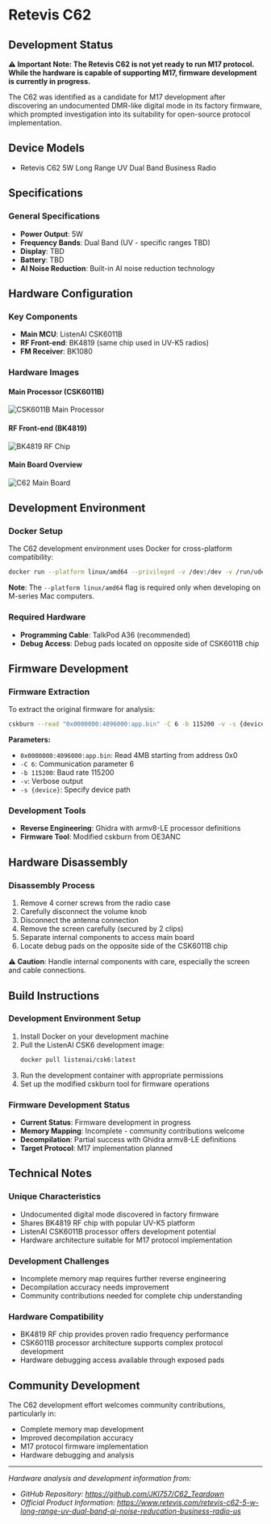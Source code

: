 # Retevis C62

## Development Status

**⚠️ Important Note: The Retevis C62 is not yet ready to run M17 protocol. While the hardware is capable of supporting M17, firmware development is currently in progress.**

The C62 was identified as a candidate for M17 development after discovering an undocumented DMR-like digital mode in its factory firmware, which prompted investigation into its suitability for open-source protocol implementation.

## Device Models
- Retevis C62 5W Long Range UV Dual Band Business Radio

## Specifications

### General Specifications
* **Power Output**: 5W
* **Frequency Bands**: Dual Band (UV - specific ranges TBD)
* **Display**: TBD
* **Battery**: TBD
* **AI Noise Reduction**: Built-in AI noise reduction technology

## Hardware Configuration

### Key Components
* **Main MCU**: ListenAI CSK6011B
* **RF Front-end**: BK4819 (same chip used in UV-K5 radios)
* **FM Receiver**: BK1080

### Hardware Images

#### Main Processor (CSK6011B)
![CSK6011B Main Processor](../_media/c62_csk6011b.jpeg)

#### RF Front-end (BK4819)
![BK4819 RF Chip](../_media/c62_bk4819.jpeg)

#### Main Board Overview
![C62 Main Board](../_media/c62_mainboard.jpeg)

## Development Environment

### Docker Setup
The C62 development environment uses Docker for cross-platform compatibility:

```bash
docker run --platform linux/amd64 --privileged -v /dev:/dev -v /run/udev:/run/udev -it listenai/csk6:latest
```

**Note**: The `--platform linux/amd64` flag is required only when developing on M-series Mac computers.

### Required Hardware
* **Programming Cable**: TalkPod A36 (recommended)
* **Debug Access**: Debug pads located on opposite side of CSK6011B chip

## Firmware Development

### Firmware Extraction
To extract the original firmware for analysis:

```bash
cskburn --read "0x0000000:4096000:app.bin" -C 6 -b 115200 -v -s {device}
```

**Parameters:**
- `0x0000000:4096000:app.bin`: Read 4MB starting from address 0x0
- `-C 6`: Communication parameter 6
- `-b 115200`: Baud rate 115200
- `-v`: Verbose output
- `-s {device}`: Specify device path

### Development Tools
* **Reverse Engineering**: Ghidra with armv8-LE processor definitions
* **Firmware Tool**: Modified cskburn from OE3ANC

## Hardware Disassembly

### Disassembly Process
1. Remove 4 corner screws from the radio case
2. Carefully disconnect the volume knob
3. Disconnect the antenna connection
4. Remove the screen carefully (secured by 2 clips)
5. Separate internal components to access main board
6. Locate debug pads on the opposite side of the CSK6011B chip

**⚠️ Caution**: Handle internal components with care, especially the screen and cable connections.

## Build Instructions

### Development Environment Setup
1. Install Docker on your development machine
2. Pull the ListenAI CSK6 development image:
   ```bash
   docker pull listenai/csk6:latest
   ```
3. Run the development container with appropriate permissions
4. Set up the modified cskburn tool for firmware operations

### Firmware Development Status
* **Current Status**: Firmware development in progress
* **Memory Mapping**: Incomplete - community contributions welcome
* **Decompilation**: Partial success with Ghidra armv8-LE definitions
* **Target Protocol**: M17 implementation planned

## Technical Notes

### Unique Characteristics
* Undocumented digital mode discovered in factory firmware
* Shares BK4819 RF chip with popular UV-K5 platform
* ListenAI CSK6011B processor offers development potential
* Hardware architecture suitable for M17 protocol implementation

### Development Challenges
* Incomplete memory map requires further reverse engineering
* Decompilation accuracy needs improvement
* Community contributions needed for complete chip understanding

### Hardware Compatibility
* BK4819 RF chip provides proven radio frequency performance
* CSK6011B processor architecture supports complex protocol development
* Hardware debugging access available through exposed pads

## Community Development

The C62 development effort welcomes community contributions, particularly in:
* Complete memory map development
* Improved decompilation accuracy
* M17 protocol firmware implementation
* Hardware debugging and analysis

---

*Hardware analysis and development information from:*
- *GitHub Repository: https://github.com/JKI757/C62_Teardown*
- *Official Product Information: https://www.retevis.com/retevis-c62-5-w-long-range-uv-dual-band-ai-noise-reducation-business-radio-us*